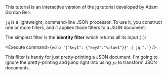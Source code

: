 <script>
import Link from "$components/Link.svelte";
import Alert from "$components/Alert.svelte";
import Execute from "$components/Execute.svelte";
</script>

<Alert>
	This tutorial is an interactive version of the <Link href="https://earthly.dev/blog/jq-select/">jq tutorial</Link> developed by <Link href="https://adamgordonbell.com/">Adam Gordon Bell</Link>.
</Alert>

`jq` is a lightweight, command-line JSON processor. To use it, you construct one or more filters, and it applies those filters to a JSON document.

The simplest filter is the **identity filter** which returns all its input (`.`):

<Execute command={`echo '{"key1": {"key2":"value1"}}' | jq '.'`} />

This filter is handy for just pretty-printing a JSON document. I'm going to ignore the pretty-printing and jump right into using `jq` to transform JSON documents.
